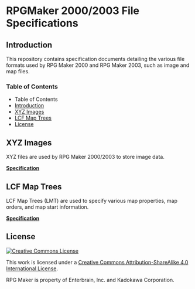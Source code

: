 # RPGMaker 2000/2003 File Specifications
## Introduction
This repository contains specification documents detailing the various file formats used by RPG Maker 2000 and RPG Maker 2003, such as image and map files.

### Table of Contents
* Table of Contents
* [Introduction](#introduction)
* [XYZ Images](#xyz-images)
* [LCF Map Trees](#lcf-map-trees)
* [License](#license)

## XYZ Images
XYZ files are used by RPG Maker 2000/2003 to store image data.

[__Specification__](xyz.md)

## LCF Map Trees
LCF Map Trees (LMT) are used to specify various map properties, map orders, and map start information.

[__Specification__](lmt.md)

## License
[![Creative Commons License](https://i.creativecommons.org/l/by-sa/4.0/88x31.png)](http://creativecommons.org/licenses/by-sa/4.0/)

This work is licensed under a [Creative Commons Attribution-ShareAlike 4.0 International License](http://creativecommons.org/licenses/by-sa/4.0/).

RPG Maker is property of Enterbrain, Inc. and Kadokawa Corporation.
